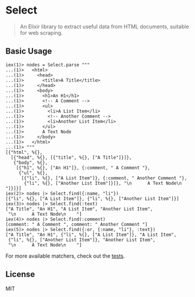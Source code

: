 # Select

> An Elixir library to extract useful data from HTML documents, suitable for web scraping.

## Basic Usage

```
iex(1)> nodes = Select.parse """
...(1)>   <html>
...(1)>     <head>
...(1)>       <title>A Title</title>
...(1)>     </head>
...(1)>     <body>
...(1)>       <h1>An H1</h1>
...(1)>       <!-- A Comment -->
...(1)>       <ul>
...(1)>         <li>A List Item</li>
...(1)>         <!-- Another Comment -->
...(1)>         <li>Another List Item</li>
...(1)>       </ul>
...(1)>       A Text Node
...(1)>     </body>
...(1)>   </html>
...(1)> """
[{"html", %{},
  [{"head", %{}, [{"title", %{}, ["A Title"]}]},
   {"body", %{},
    [{"h1", %{}, ["An H1"]}, {:comment, " A Comment "},
     {"ul", %{},
      [{"li", %{}, ["A List Item"]}, {:comment, " Another Comment "},
       {"li", %{}, ["Another List Item"]}]}, "\n      A Text Node\n    "]}]}]
iex(2)> nodes |> Select.find({:name, "li"})
[{"li", %{}, ["A List Item"]}, {"li", %{}, ["Another List Item"]}]
iex(3)> nodes |> Select.find(:text)
["A Title", "An H1", "A List Item", "Another List Item",
 "\n      A Text Node\n    "]
iex(4)> nodes |> Select.find(:comment)
[comment: " A Comment ", comment: " Another Comment "]
iex(5)> nodes |> Select.find({:or, {:name, "li"}, :text})
["A Title", "An H1", {"li", %{}, ["A List Item"]}, "A List Item",
 {"li", %{}, ["Another List Item"]}, "Another List Item",
 "\n      A Text Node\n    "]
```

For more available matchers, check out the
[tests](https://github.com/utkarshkukreti/select.ex/blob/master/test/select_test.exs).

## License

MIT
